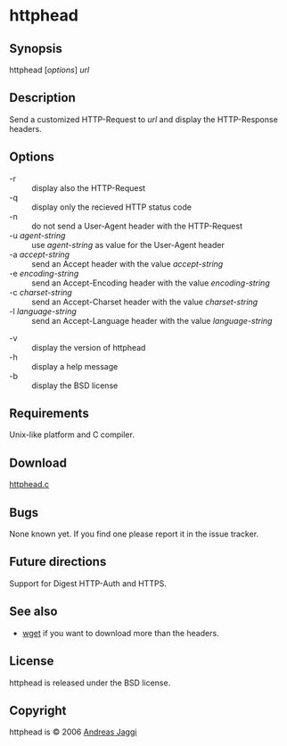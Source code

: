 <h1>httphead</h1>

<h2>Synopsis</h2>

<p>httphead [<var>options</var>] <var>url</var></p>

<h2>Description</h2>

<p>Send a customized HTTP-Request to <var>url</var> and display the HTTP-Response headers.</p>

<h2>Options</h2>

<dl>
<dt>-r</dt>
<dd>display also the HTTP-Request</dd>
<dt>-q</dt>
<dd>display only the recieved HTTP status code</dd>
<dt>-n</dt>
<dd>do not send a User-Agent header with the HTTP-Request</dd>
<dt>-u <var>agent-string</var></dt>
<dd>use <var>agent-string</var> as value for the User-Agent header</dd>
<dt>-a <var>accept-string</var></dt>
<dd>send an Accept header with the value <var>accept-string</var></dd>
<dt>-e <var>encoding-string</var></dt>
<dd>send an Accept-Encoding header with the value <var>encoding-string</var></dd>
<dt>-c <var>charset-string</var></dt>
<dd>send an Accept-Charset header with the value <var>charset-string</var></dd>
<dt>-l <var>language-string</var></dt>
<dd>send an Accept-Language header with the value <var>language-string</var></dd>
</dl>

<dl>
<dt>-v</dt>
<dd>display the version of httphead</dd>
<dt>-h</dt>
<dd>display a help message</dd>
<dt>-b</dt>
<dd>display the BSD license</dd>
</dl>

<h2>Requirements</h2>

<p>Unix-like platform and C compiler.</p>

<h2>Download</h2>

<p><a href="httphead.c">httphead.c</a></p>


<h2>Bugs</h2>

<p>None known yet. If you find one please report it in the issue tracker.</p>

<h2>Future directions</h2>

<p>Support for Digest HTTP-Auth and HTTPS.</p>

<h2>See also</h2>

<ul>
<li><a href="http://www.gnu.org/software/wget/">wget</a> if you want to download more than the headers.</li>
</ul>

<h2>License</h2>

<p>httphead is released under the BSD license.</p>

<h2>Copyright</h2>

<p>httphead is &copy; 2006 <a href="http://x-way.waterwave.ch/">Andreas Jaggi</a></p>
